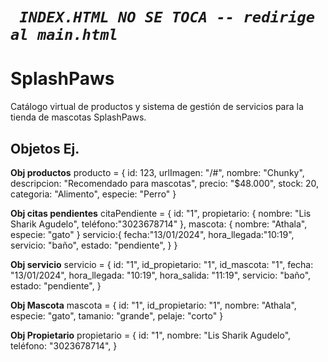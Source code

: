 # *_` INDEX.HTML NO SE TOCA -- redirige al main.html`_*

# SplashPaws

Catálogo virtual de productos y sistema de gestión de servicios para la tienda de mascotas SplashPaws.

## Objetos Ej.

**Obj productos**
producto = 
  {
    id: 123,
    urlImagen: "/#",
    nombre: "Chunky",
    descripcion: "Recomendado para mascotas",
    precio: "$48.000",
    stock: 20,
    categoria: "Alimento",
    especie: "Perro"
  }

**Obj citas pendientes**
citaPendiente = {
    id: "1",
    propietario: {
        nombre: "Lis Sharik Agudelo", 
        teléfono:"3023678714"
    },
    mascota: {
        nombre: "Athala",
        especie: "gato"
    }
    servicio:{
        fecha:"13/01/2024",
        hora_llegada:"10:19",
        servicio: "baño",
        estado: "pendiente",
    }
}

**Obj servicio**
servicio = {
    id: "1",
    id_propietario: "1",
    id_mascota: "1",
    fecha: "13/01/2024",
    hora_llegada: "10:19",
    hora_salida: "11:19",
    servicio: "baño",
    estado: "pendiente",
}

**Obj Mascota**
mascota = {
    id: "1",
    id_propietario: "1",
    nombre: "Athala",
    especie: "gato",
    tamanio: "grande",
    pelaje: "corto"
}

**Obj Propietario**
propietario = {
    id: "1",
    nombre: "Lis Sharik Agudelo",
    teléfono: "3023678714",
}





